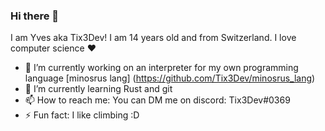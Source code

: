 ### Hi there 👋

I am Yves aka Tix3Dev! I am 14 years old and from Switzerland. 
I love computer science ❤️

- 🔭 I’m currently working on an interpreter for my own programming language [minosrus lang] (https://github.com/Tix3Dev/minosrus_lang)
- 🌱 I’m currently learning Rust and git
- 📫 How to reach me: You can DM me on discord: Tix3Dev#0369
- ⚡ Fun fact: I like climbing :D
